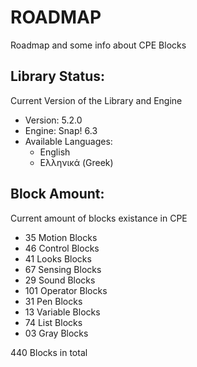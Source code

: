 # ROADMAP

Roadmap and some info about CPE Blocks

## Library Status:
Current Version of the Library and Engine
- Version: 5.2.0
- Engine: Snap! 6.3
- Available Languages:
  - English
  - Ελληνικά (Greek)

## Block Amount:
Current amount of blocks existance in CPE
- 35 Motion Blocks
- 46 Control Blocks
- 41 Looks Blocks
- 67 Sensing Blocks
- 29 Sound Blocks
- 101 Operator Blocks
- 31 Pen Blocks
- 13 Variable Blocks
- 74 List Blocks
- 03 Gray Blocks

440 Blocks in total
